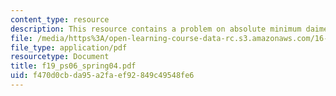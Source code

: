 ```yaml
---
content_type: resource
description: This resource contains a problem on absolute minimum daimeter.
file: /media/https%3A/open-learning-course-data-rc.s3.amazonaws.com/16-01-unified-engineering-i-ii-iii-iv-fall-2005-spring-2006/f470d0cbda95a2faef92849c49548fe6_f19_ps06_spring04.pdf
file_type: application/pdf
resourcetype: Document
title: f19_ps06_spring04.pdf
uid: f470d0cb-da95-a2fa-ef92-849c49548fe6
---
```

